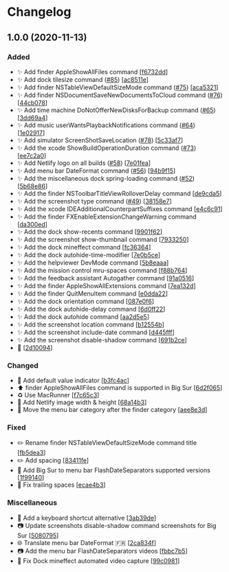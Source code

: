 # Changelog

<a name="1.0.0"></a>
## 1.0.0 (2020-11-13)

### Added

- ✨ Add finder AppleShowAllFiles command [[f6732dd](https://github.com/yannbertrand/macos-defaults/commit/f6732dd468ec37e376abc9abb2437d385d06f8a0)]
- ✨ Add dock tilesize command ([#85](https://github.com/yannbertrand/macos-defaults/issues/85)) [[ac8511e](https://github.com/yannbertrand/macos-defaults/commit/ac8511e86a0ff159c274889babb135ec5f4f46b4)]
- ✨ Add finder NSTableViewDefaultSizeMode command ([#75](https://github.com/yannbertrand/macos-defaults/issues/75)) [[aca5321](https://github.com/yannbertrand/macos-defaults/commit/aca53214841e04a8a8bed4b4be9c92698cc15ec7)]
- ✨ Add finder NSDocumentSaveNewDocumentsToCloud command ([#76](https://github.com/yannbertrand/macos-defaults/issues/76)) [[44cb078](https://github.com/yannbertrand/macos-defaults/commit/44cb078b73692458e64fc2be3deb32b142f03f79)]
- ✨ Add time machine DoNotOfferNewDisksForBackup command ([#65](https://github.com/yannbertrand/macos-defaults/issues/65)) [[3dd69a4](https://github.com/yannbertrand/macos-defaults/commit/3dd69a472ce4fa944a772240d182bac6bff62f36)]
- ✨ Add music userWantsPlaybackNotifications command ([#64](https://github.com/yannbertrand/macos-defaults/issues/64)) [[1e02917](https://github.com/yannbertrand/macos-defaults/commit/1e02917dd237726920f921b7cef84706780b3c76)]
- ✨ Add simulator ScreenShotSaveLocation ([#78](https://github.com/yannbertrand/macos-defaults/issues/78)) [[5c33af7](https://github.com/yannbertrand/macos-defaults/commit/5c33af79408e812360b33ad638d131a2a5cb8ab8)]
- ✨ Add the xcode ShowBuildOperationDuration command ([#73](https://github.com/yannbertrand/macos-defaults/issues/73)) [[ee7c2a0](https://github.com/yannbertrand/macos-defaults/commit/ee7c2a066e43b04a60703c8ebacd8bde67894b34)]
- ✨ Add Netlify logo on all builds ([#58](https://github.com/yannbertrand/macos-defaults/issues/58)) [[7e01fea](https://github.com/yannbertrand/macos-defaults/commit/7e01feaca8102911697d080c23ae29d617563292)]
- ✨ Add menu bar DateFormat command ([#56](https://github.com/yannbertrand/macos-defaults/issues/56)) [[94b9f15](https://github.com/yannbertrand/macos-defaults/commit/94b9f1549415a093ead63ed083df99177d411c90)]
- ✨ Add the miscellaneous dock spring-loading command ([#52](https://github.com/yannbertrand/macos-defaults/issues/52)) [[5b68e86](https://github.com/yannbertrand/macos-defaults/commit/5b68e8611193a82537d7c1afbdccf0c51a6f5d48)]
- ✨ Add the finder NSToolbarTitleViewRolloverDelay command [[de9cda5](https://github.com/yannbertrand/macos-defaults/commit/de9cda52835f08c3cf22a7d42330a0b3fab50251)]
- ✨ Add the screenshot type command ([#49](https://github.com/yannbertrand/macos-defaults/issues/49)) [[38158e7](https://github.com/yannbertrand/macos-defaults/commit/38158e7ecde6ef091090739d850b815514ddebf9)]
- ✨ Add the xcode IDEAdditionalCounterpartSuffixes command [[e4c6c91](https://github.com/yannbertrand/macos-defaults/commit/e4c6c9169a02dc451e3de0d661afddaa9166dc25)]
- ✨ Add the finder FXEnableExtensionChangeWarning command [[da300ed](https://github.com/yannbertrand/macos-defaults/commit/da300edfe331ced2803d3e64af784d0e09d5235f)]
- ✨ Add the dock show-recents command [[9901f62](https://github.com/yannbertrand/macos-defaults/commit/9901f625c932622d0c641e391e36496e43064115)]
- ✨ Add the screenshot show-thumbnail command [[7933250](https://github.com/yannbertrand/macos-defaults/commit/7933250e76c11aa3db04455c65768f65e1b9a4d3)]
- ✨ Add the dock mineffect command [[fc36364](https://github.com/yannbertrand/macos-defaults/commit/fc36364026268f0eef32a36e2053d800560d3f6b)]
- ✨ Add the dock autohide-time-modifier [[7e0b5ce](https://github.com/yannbertrand/macos-defaults/commit/7e0b5cec9065367d43b215410461ffb855b80579)]
- ✨ Add the helpviewer DevMode command [[5b8eaaa](https://github.com/yannbertrand/macos-defaults/commit/5b8eaaa4e226f3bb014660d96ed7963a0fd137fc)]
- ✨ Add the mission control mru-spaces command [[f88b764](https://github.com/yannbertrand/macos-defaults/commit/f88b7646d8963d80f79c398bd78e37eb79bbd31b)]
- ✨ Add the feedback assistant Autogather command [[91a0516](https://github.com/yannbertrand/macos-defaults/commit/91a05162ca6e9a5695a5713e194b335a74d8fbd4)]
- ✨ Add the finder AppleShowAllExtensions command [[7ea132d](https://github.com/yannbertrand/macos-defaults/commit/7ea132d2e414ea6f91ccc55d2edac3caf01c07ee)]
- ✨ Add the finder QuitMenuItem command [[e0dda22](https://github.com/yannbertrand/macos-defaults/commit/e0dda22199db2848288796d4d325021037793f4b)]
- ✨ Add the dock orientation command [[087e0f6](https://github.com/yannbertrand/macos-defaults/commit/087e0f60d5338a7a6a1f07ab40c3c07a4258eb86)]
- ✨ Add the dock autohide-delay command [[6d0ff22](https://github.com/yannbertrand/macos-defaults/commit/6d0ff22c71706e35c13222e0a44d4210835d73ae)]
- ✨ Add the dock autohide command [[aa2d5e5](https://github.com/yannbertrand/macos-defaults/commit/aa2d5e58844f2d3f2b86674119b62299c5e93142)]
- ✨ Add the screenshot location command [[b12554b](https://github.com/yannbertrand/macos-defaults/commit/b12554bd25fa07d42b4827b07af5397a0785ce3b)]
- ✨ Add the screenshot include-date command [[d445fff](https://github.com/yannbertrand/macos-defaults/commit/d445fff13c9f1a276e5d3a9942fde6d9dbdff502)]
- ✨ Add the screenshot disable-shadow command [[691b2ce](https://github.com/yannbertrand/macos-defaults/commit/691b2ce1a9bea2dd0b57c30c08f0e237bc31b370)]
- 🎉  [[2d10094](https://github.com/yannbertrand/macos-defaults/commit/2d100945c47068df7d0bd1e1414d06ed7ef9da28)]

### Changed

- 💄 Add default value indicator [[b3fc4ac](https://github.com/yannbertrand/macos-defaults/commit/b3fc4ac164c9c257990ad8d481bc7ef9be5b849e)]
- ⬆️ finder AppleShowAllFiles command is supported in Big Sur [[6d2f065](https://github.com/yannbertrand/macos-defaults/commit/6d2f06552e157d6413175f0be80af5db24495466)]
- ♻️ Use MacRunner [[f7c65c3](https://github.com/yannbertrand/macos-defaults/commit/f7c65c35bd5d2e544bd316680b7aa32b69465e6c)]
- 💄 Add Netlify image width &amp; height [[68a14b3](https://github.com/yannbertrand/macos-defaults/commit/68a14b32f34ce2add75dfc7a14a99ead7421170a)]
- 🚚 Move the menu bar category after the finder category [[aee8e3d](https://github.com/yannbertrand/macos-defaults/commit/aee8e3dfed45af226b7629bcc2a2127570802018)]

### Fixed

- ✏️ Rename finder NSTableViewDefaultSizeMode command title [[fb5dea3](https://github.com/yannbertrand/macos-defaults/commit/fb5dea30f2aebc9ce04784d937a9f6b25660b01e)]
- ✏️ Add spacing [[83411fe](https://github.com/yannbertrand/macos-defaults/commit/83411fe6f2a387a5c14114b570d8e043021daf76)]
- 🐛 Add Big Sur to menu bar FlashDateSeparators supported versions [[1f99140](https://github.com/yannbertrand/macos-defaults/commit/1f99140b1383aa130c53e15efe291b9a5420c93a)]
- 🐛 Fix trailing spaces [[ecae4b3](https://github.com/yannbertrand/macos-defaults/commit/ecae4b3fe78e8c19554fb901b6cecd985267e6eb)]

### Miscellaneous

- 📝 Add a keyboard shortcut alternative [[3ab39de](https://github.com/yannbertrand/macos-defaults/commit/3ab39de0f2d3705f01771fb9d45222c0f7ce1977)]
- 📷 Update screenshots disable-shadow command screenshots for Big Sur [[5080795](https://github.com/yannbertrand/macos-defaults/commit/5080795bcc23df6e54d225b0d0cebb084e2d183e)]
- 🌐 Translate menu bar DateFormat 🇫🇷 [[2ca834f](https://github.com/yannbertrand/macos-defaults/commit/2ca834fe1b0f8a14d689399b9ada3e547cba7fb9)]
- 📷 Add the menu bar FlashDateSeparators videos [[fbbc7b5](https://github.com/yannbertrand/macos-defaults/commit/fbbc7b5c2822618bf97d78cf8be4804417dc3576)]
- 🔨 Fix Dock mineffect automated video capture [[99c0981](https://github.com/yannbertrand/macos-defaults/commit/99c0981521d21371a7c4038cc51a5d4ed18575fa)]



